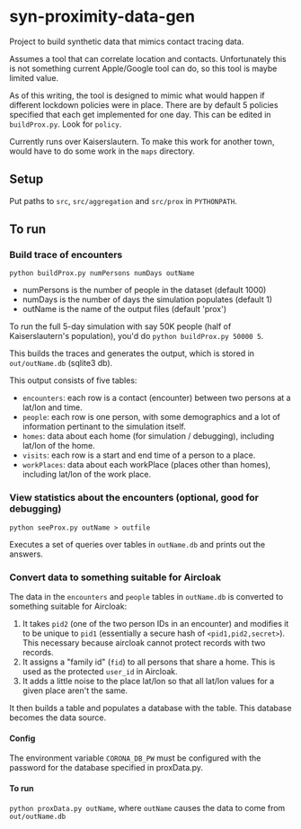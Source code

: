 # syn-proximity-data-gen

Project to build synthetic data that mimics contact tracing data.

Assumes a tool that can correlate location and contacts. Unfortunately this is not something current Apple/Google tool can do, so this tool is maybe limited value.

As of this writing, the tool is designed to mimic what would happen if different lockdown policies were in place. There are by default 5 policies specified that each get implemented for one day. This can be edited in `buildProx.py`. Look for `policy`.

Currently runs over Kaiserslautern. To make this work for another town, would have to do some work in the `maps` directory.

## Setup

Put paths to `src`, `src/aggregation` and `src/prox` in `PYTHONPATH`.

## To run

### Build trace of encounters

`python buildProx.py numPersons numDays outName`

* numPersons is the number of people in the dataset (default 1000)
* numDays is the number of days the simulation populates (default 1)
* outName is the name of the output files (default 'prox')

To run the full 5-day simulation with say 50K people (half of Kaiserslautern's population), you'd do `python buildProx.py 50000 5`.

This builds the traces and generates the output, which is stored in `out/outName.db` (sqlite3 db).

This output consists of five tables:

* `encounters`: each row is a contact (encounter) between two persons at a lat/lon and time.
* `people`: each row is one person, with some demographics and a lot of information pertinant to the simulation itself.
* `homes`: data about each home (for simulation / debugging), including lat/lon of the home.
* `visits`: each row is a start and end time of a person to a place.
* `workPlaces`: data about each workPlace (places other than homes), including lat/lon of the work place.

### View statistics about the encounters (optional, good for debugging)

`python seeProx.py outName > outfile`

Executes a set of queries over tables in `outName.db` and prints out the answers.

### Convert data to something suitable for Aircloak

The data in the `encounters` and `people` tables in `outName.db` is converted to something suitable for Aircloak:

1. It takes `pid2` (one of the two person IDs in an encounter) and modifies it to be unique to `pid1` (essentially a secure hash of `<pid1,pid2,secret>`). This necessary because aircloak cannot protect records with two records.
2. It assigns a "family id" (`fid`) to all persons that share a home. This is used as the protected `user_id` in Aircloak.
3. It adds a little noise to the place lat/lon so that all lat/lon values for a given place aren't the same.

It then builds a table and populates a database with the table. This database becomes the data source. 

#### Config

The environment variable `CORONA_DB_PW` must be configured with the password for the database specified in proxData.py. 

#### To run

`python proxData.py outName`, where `outName` causes the data to come from `out/outName.db`
